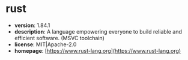 # rust

- **version**: 1.84.1
- **description**: A language empowering everyone to build reliable and efficient software. (MSVC toolchain)
- **license**: MIT|Apache-2.0
- **homepage**: [https://www.rust-lang.org](https://www.rust-lang.org)

